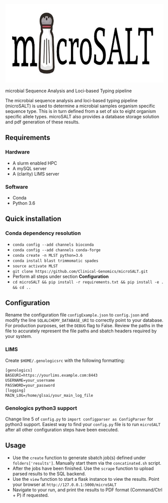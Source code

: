 <p align="center">
  <a href="https://github.com/sylvinite/microSALT">
    <img width="1000" height="250" src="artwork/microsalt.jpg"/>
  </a>
</p>

microbial Sequence Analysis and Loci-based Typing pipeline

The microbial sequence analysis and loci-based typing pipeline (microSALT) is used to determine a microbial samples organism specific sequence type. This is in turn defined from a set of six to eight organism specific allele types. microSALT also provides a database storage solution and pdf generation of these results.

## Requirements
### Hardware
* A slurm enabled HPC
* A mySQL server
* A (clarity) LIMS server

### Software
* Conda
* Python 3.6

## Quick installation
### Conda dependency resolution
* `conda config --add channels bioconda`
* `conda config --add channels conda-forge`
* `conda create -n MLST python=3.6`
* `conda install blast trimmomatic spades`
* `source activate MLST`
* `git clone https://github.com/Clinical-Genomics/microSALT.git`
* Perform all steps under section  __Configuration__
* `cd microSALT && pip install -r requirements.txt && pip install -e . && cd ..`

## Configuration
Rename the configuration file `configExample.json` to `config.json` and modify the line `SQLALCHEMY_DATABASE_URI` to correctly point to your database. For production purposes, set the `DEBUG` flag to False. Review the paths in the file to accurately represent the file paths and sbatch headers required by your system.

### LIMS
Create `$HOME/.genologicsrc` with the following formatting:
```
[genologics]
BASEURI=https://yourlims.example.com:8443
USERNAME=your_username
PASSWORD=your_password
[logging]
MAIN_LOG=/home/glsai/your_main_log_file
```

### Genologics python3 support
Change line 5 of `config.py` to `import configparser as ConfigParser` for python3 support.
Easiest way to find your `config.py` file is to run `microSALT` after all other configuration steps have been executed.

## Usage
* Use the `create` function to generate sbatch job(s) defined under `folders['results']`. Manually start them via the `concatinated.sh` script.
* After the jobs have been finished. Use the `scrape` function to upload parsed results to the SQL backend.
* Use the `view` function to start a flask instance to view the results. Point your browser at `http://127.0.0.1:5000/microSALT`
* Navigate to your run, and print the results to PDF format (Command/Ctrl + P) if requested.
